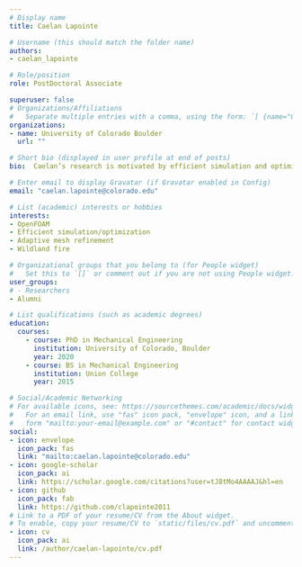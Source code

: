```yaml
---
# Display name
title: Caelan Lapointe

# Username (this should match the folder name)
authors:
- caelan_lapointe

# Role/position
role: PostDoctoral Associate

superuser: false
# Organizations/Affiliations
#   Separate multiple entries with a comma, using the form: `[ {name="Org1", url=""}, {name="Org2", url=""} ]`.
organizations:
- name: University of Colorado Boulder
  url: ""

# Short bio (displayed in user profile at end of posts)
bio:  Caelan’s research is motivated by efficient simulation and optimization of complex fire phenomena with a focus on industrial and environmental applications.

# Enter email to display Gravatar (if Gravatar enabled in Config)
email: "caelan.lapointe@colorado.edu"

# List (academic) interests or hobbies
interests:
- OpenFOAM
- Efficient simulation/optimization
- Adaptive mesh refinement
- Wildland fire

# Organizational groups that you belong to (for People widget)
#   Set this to `[]` or comment out if you are not using People widget.
user_groups:
# - Researchers
- Alumni

# List qualifications (such as academic degrees)
education:
  courses:
    - course: PhD in Mechanical Engineering
      institution: University of Colorado, Boulder
      year: 2020
    - course: BS in Mechanical Engineering
      institution: Union College
      year: 2015

# Social/Academic Networking
# For available icons, see: https://sourcethemes.com/academic/docs/widgets/#icons
#   For an email link, use "fas" icon pack, "envelope" icon, and a link in the
#   form "mailto:your-email@example.com" or "#contact" for contact widget.
social:
- icon: envelope
  icon_pack: fas
  link: "mailto:caelan.lapointe@colorado.edu"
- icon: google-scholar
  icon_pack: ai
  link: https://scholar.google.com/citations?user=tJ8tMo4AAAAJ&hl=en
- icon: github
  icon_pack: fab
  link: https://github.com/clapointe2011
# Link to a PDF of your resume/CV from the About widget.
# To enable, copy your resume/CV to `static/files/cv.pdf` and uncomment the lines below.  
- icon: cv
  icon_pack: ai
  link: /author/caelan-lapointe/cv.pdf
---
```

